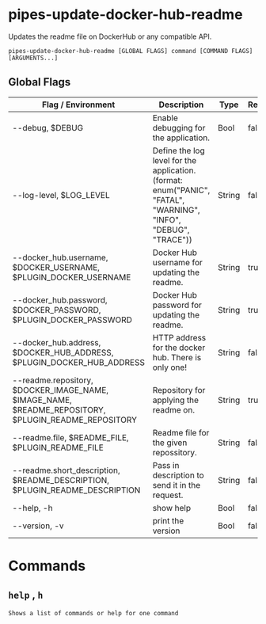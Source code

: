 # pipes-update-docker-hub-readme

Updates the readme file on DockerHub or any compatible API.

`pipes-update-docker-hub-readme [GLOBAL FLAGS] command [COMMAND FLAGS] [ARGUMENTS...]`

## Global Flags

| Flag / Environment |  Description   |  Type    | Required | Default |
|---------------- | --------------- | --------------- |  --------------- |  --------------- |
| --debug, $DEBUG | Enable debugging for the application. |  Bool  | false | false |
| --log-level, $LOG_LEVEL | Define the log level for the application. (format: enum(&#34;PANIC&#34;, &#34;FATAL&#34;, &#34;WARNING&#34;, &#34;INFO&#34;, &#34;DEBUG&#34;, &#34;TRACE&#34;)) |  String  | false | &#34;info&#34; |
| --docker_hub.username, $DOCKER_USERNAME, $PLUGIN_DOCKER_USERNAME | Docker Hub username for updating the readme. |  String  | true |  |
| --docker_hub.password, $DOCKER_PASSWORD, $PLUGIN_DOCKER_PASSWORD | Docker Hub password for updating the readme. |  String  | true |  |
| --docker_hub.address, $DOCKER_HUB_ADDRESS, $PLUGIN_DOCKER_HUB_ADDRESS | HTTP address for the docker hub. There is only one! |  String  | false | &#34;https://hub.docker.com/v2/repositories&#34; |
| --readme.repository, $DOCKER_IMAGE_NAME, $IMAGE_NAME, $README_REPOSITORY, $PLUGIN_README_REPOSITORY | Repository for applying the readme on. |  String  | true |  |
| --readme.file, $README_FILE, $PLUGIN_README_FILE | Readme file for the given repossitory. |  String  | false | &#34;README.md&#34; |
| --readme.short_description, $README_DESCRIPTION, $PLUGIN_README_DESCRIPTION | Pass in description to send it in the request. |  String  | false |  |
| --help, -h | show help |  Bool  | false | false |
| --version, -v | print the version |  Bool  | false | false |

# Commands

## `help` , `h`

`Shows a list of commands or help for one command`
